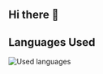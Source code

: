 ## Hi there 👋

## Languages Used

![Used languages](https://github-readme-stats.vercel.app/api/top-langs/?username=clemsims&hide=typescript,ipynb&theme=tokyonight&layout=compact&show_icons=true)
